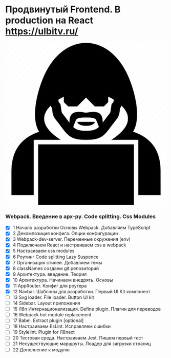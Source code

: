 # Продвинутый Frontend. В production на React https://ulbitv.ru/

<img src="doc/images/ulbi.jpeg"  alt="ulbi_photo">

### Webpack. Введение в арх-ру. Code splitting. Css Modules
- [x]  1 Начало разработки Основы Webpack. Добавляем TypeScript
- [x]  2 Декомпозиция конфига. Опции конфигурации
- [x]  3 Webpack-dev-server. Переменные окружения (env)
- [x]  4 Подключаем React и настраиваем css в webpack
- [x]  5 Настраиваем css modules
- [x]  6 Роутинг Code splitting Lazy Suspence
- [x]  7 Организация стилей. Добавляем темы
- [x]  8 classNames создаем git репозиторий
- [X]  9 Архитектура. введение. Теория
- [X]  10 Архитектура. Начинаем внедрять. Основы
- [X]  11 AppRouter. Конфиг для роутера
- [X]  12 Navbar. Шаблоны для разработки. Первый UI Kit компонент
- [ ]  13 Svg loader. File loader. Button UI kit
- [ ]  14 Sidebar. Layout приложения
- [ ]  15 i18n Интернационализация. Define plugin. Плагин для переводов
- [ ]  16 Webpack hot module replacement
- [ ]  17 Babel. Extract plugin [optional]
- [ ]  18 Настраиваем EsLint. Исправляем ошибки
- [ ]  19 Stylelint. Plugin for i18next
- [ ]  20 Тестовая среда. Настраиваем Jest. Пишем первый тест
- [ ]  21 Несуществующие маршруты. Лоадер для загрузки страниц
- [ ]  22 Дополнение к модулю

